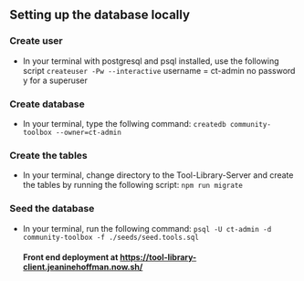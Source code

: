 ## Setting up the database locally

### Create user
  * In your terminal with postgresql and psql installed, use the following script
    `createuser -Pw --interactive`
    username = ct-admin
    no password
    y for a superuser
  
### Create database
  * In your terminal, type the follwing command:
    `createdb community-toolbox --owner=ct-admin`

### Create the tables
  * In your terminal, change directory to the Tool-Library-Server and create the tables by running the following script: 
    `npm run migrate`

### Seed the database
  * In your terminal, run the following command: 
    `psql -U ct-admin -d community-toolbox -f ./seeds/seed.tools.sql`
    
    #### Front end deployment at https://tool-library-client.jeaninehoffman.now.sh/
    
